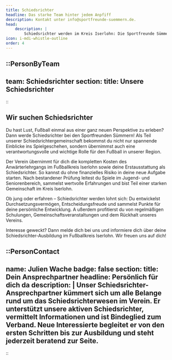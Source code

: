 ```yaml
---
title: Schiedsrichter
headline: Das starke Team hinter jedem Anpfiff
description: Kontakt unter info@sportfreunde-suemmern.de.
head:
    description: |
        Schiedsrichter werden im Kreis Iserlohn: Die Sportfreunde Sümmern übernehmen Lehrgang & Ausstattung. Jetzt Ausbildung starten & Teil unseres Teams werden!
icon: i-mdi-whistle-outline
order: 4
---
```

::PersonByTeam
---
team: Schiedsrichter
section:
    title: Unsere Schiedsrichter
---
::


## Wir suchen Schiedsrichter
Du hast Lust, Fußball einmal aus einer ganz neuen Perspektive zu erleben? Dann werde Schiedsrichter bei den Sportfreunden Sümmern! 
Als Teil unserer Schiedsrichtergemeinschaft bekommst du nicht nur spannende Einblicke ins Spielgeschehen, 
sondern übernimmst auch eine verantwortungsvolle und wichtige Rolle für den Fußball in unserer Region.

Der Verein übernimmt für dich die kompletten Kosten des Anwärterlehrgangs im Fußballkreis Iserlohn sowie deine Erstausstattung als Schiedsrichter. 
So kannst du ohne finanzielles Risiko in deine neue Aufgabe starten. Nach bestandener Prüfung leitest du Spiele im Jugend- und Seniorenbereich, 
sammelst wertvolle Erfahrungen und bist Teil einer starken Gemeinschaft im Kreis Iserlohn.

Ob jung oder erfahren – Schiedsrichter werden lohnt sich: Du entwickelst Durchsetzungsvermögen, Entscheidungsfreude und sammelst Punkte für deine persönliche Entwicklung. A
ußerdem profitierst du von regelmäßigen Schulungen, Gemeinschaftsveranstaltungen und dem Rückhalt unseres Vereins.

Interesse geweckt? Dann melde dich bei uns und informiere dich über deine Schiedsrichter-Ausbildung im Fußballkreis Iserlohn. Wir freuen uns auf dich!

::PersonContact
---
name: Julien Wache
badge: false
section:
    title: Dein Ansprechpartner
    headline: Persönlich für dich da
    description: |
        Unser Schiedsrichter-Ansprechpartner kümmert sich um alle Belange rund um das Schiedsrichterwesen im Verein.
        Er unterstützt unsere aktiven Schiedsrichter, vermittelt Informationen und ist Bindeglied zum Verband.
        Neue Interessierte begleitet er von den ersten Schritten bis zur Ausbildung und steht jederzeit beratend zur Seite.
---
::